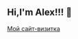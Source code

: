 ## Hi,I'm Alex!!! 👋

<!--
**alexkorobkov/alexkorobkov** is a ✨ _special_ ✨ repository because its `README.md` (this file) appears on your GitHub profile.

I'm currently learning Python
-->
[Мой сайт-визитка](https://alexkorobkov.github.io/Vizitka/)

